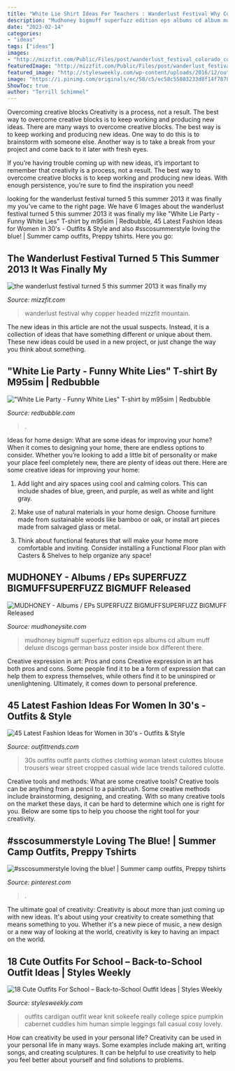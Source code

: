 ```yaml
---
title: "White Lie Shirt Ideas For Teachers : Wanderlust Festival Why Copper Headed Mizzfit Mountain"
description: "Mudhoney bigmuff superfuzz edition eps albums cd album muff deluxe discogs german bass poster inside box different there"
date: "2023-02-14"
categories:
- "ideas"
tags: ["ideas"]
images:
- "http://mizzfit.com/Public/Files/post/wanderlust_festival_colorado_copper_mountain_review_event_for_women_yogis_mizzfit_fitness_fashion_866d74767a.jpg"
featuredImage: "http://mizzfit.com/Public/Files/post/wanderlust_festival_colorado_copper_mountain_review_event_for_women_yogis_mizzfit_fitness_fashion_866d74767a.jpg"
featured_image: "http://stylesweekly.com/wp-content/uploads/2016/12/outfits-for-school-3.jpg"
image: "https://i.pinimg.com/originals/ec/58/c5/ec58c55803233d8f14f7878eb5002d5f.jpg"
ShowToc: true
author: "Terrill Schimmel"
---
```



Overcoming creative blocks
Creativity is a process, not a result. The best way to overcome creative blocks is to keep working and producing new ideas.
There are many ways to overcome creative blocks. The best way is to keep working and producing new ideas. One way to do this is to brainstorm with someone else. Another way is to take a break from your project and come back to it later with fresh eyes.

If you’re having trouble coming up with new ideas, it’s important to remember that creativity is a process, not a result. The best way to overcome creative blocks is to keep working and producing new ideas. With enough persistence, you’re sure to find the inspiration you need!

	

		
looking for the wanderlust festival turned 5 this summer 2013 it was finally my you've came to the right page. We have 6 Images about the wanderlust festival turned 5 this summer 2013 it was finally my like &quot;White Lie Party - Funny White Lies&quot; T-shirt by m95sim | Redbubble, 45 Latest Fashion Ideas for Women in 30&#039;s - Outfits &amp; Style and also #sscosummerstyle loving the blue! | Summer camp outfits, Preppy tshirts. Here you go:
		
    
## The Wanderlust Festival Turned 5 This Summer 2013 It Was Finally My

<img loading=lazy src="http://mizzfit.com/Public/Files/post/wanderlust_festival_colorado_copper_mountain_review_event_for_women_yogis_mizzfit_fitness_fashion_866d74767a.jpg" onerror="this.onerror=null;this.src='https://tse1.mm.bing.net/th?id=OIP.8lUpIr9fj2sLvxQZUF8ZtQHaEx&amp;pid=15.1';" alt="the wanderlust festival turned 5 this summer 2013 it was finally my">

_Source: mizzfit.com_

>wanderlust festival why copper headed mizzfit mountain. 

	

The new ideas in this article are not the usual suspects. Instead, it is a collection of ideas that have something different or unique about them. These new ideas could be used in a new project, or just change the way you think about something.

    
## &quot;White Lie Party - Funny White Lies&quot; T-shirt By M95sim | Redbubble

<img loading=lazy src="https://ih1.redbubble.net/image.1595220745.1169/ssrco,slim_fit_t_shirt,mens,fafafa:ca443f4786,front,square_product,600x600.jpg" onerror="this.onerror=null;this.src='https://tse1.mm.bing.net/th?id=OIP.azdtWbdbZl6J_MU9v2Lw2wHaHa&amp;pid=15.1';" alt="&quot;White Lie Party - Funny White Lies&quot; T-shirt by m95sim | Redbubble">

_Source: redbubble.com_

>. 

	

Ideas for home design: What are some ideas for improving your home?
When it comes to designing your home, there are endless options to consider. Whether you’re looking to add a little bit of personality or make your place feel completely new, there are plenty of ideas out there. Here are some creative ideas for improving your home: 
1. Add light and airy spaces using cool and calming colors. This can include shades of blue, green, and purple, as well as white and light gray.

2. Make use of natural materials in your home design. Choose furniture made from sustainable woods like bamboo or oak, or install art pieces made from salvaged glass or metal.

3. Think about functional features that will make your home more comfortable and inviting. Consider installing a Functional Floor plan with Casters & Shelves to help organize any space! 


    
## MUDHONEY - Albums / EPs SUPERFUZZ BIGMUFFSUPERFUZZ BIGMUFF Released

<img loading=lazy src="http://mudhoneysite.com/yahoo_site_admin/assets/images/MUffDiff.6073443_std.jpg" onerror="this.onerror=null;this.src='https://tse1.mm.bing.net/th?id=OIP.MW-8dezsW8G6ZeWMYcUxJAHaHW&amp;pid=15.1';" alt="MUDHONEY - Albums / EPs SUPERFUZZ BIGMUFFSUPERFUZZ BIGMUFF Released">

_Source: mudhoneysite.com_

>mudhoney bigmuff superfuzz edition eps albums cd album muff deluxe discogs german bass poster inside box different there. 

	

Creative expression in art: Pros and cons
Creative expression in art has both pros and cons. Some people find it to be a form of expression that can help them to express themselves, while others find it to be uninspired or unenlightening. Ultimately, it comes down to personal preference.

    
## 45 Latest Fashion Ideas For Women In 30&#039;s - Outfits &amp; Style

<img loading=lazy src="http://www.outfittrends.com/wp-content/uploads/2015/08/Fashion-Ideas-for-Women-in-30s.jpg" onerror="this.onerror=null;this.src='https://tse2.mm.bing.net/th?id=OIP.vQnZBj509cVKStB0GLd38gAAAA&amp;pid=15.1';" alt="45 Latest Fashion Ideas for Women in 30&#039;s - Outfits &amp; Style">

_Source: outfittrends.com_

>30s outfits outfit pants clothes clothing woman latest culottes blouse trousers wear street cropped casual wide lace trends tailored culotte. 

	

Creative tools and methods: What are some creative tools?
Creative tools can be anything from a pencil to a paintbrush. Some creative methods include brainstorming, designing, and creating. With so many creative tools on the market these days, it can be hard to determine which one is right for you. Below are some tips to help you choose the right tool for your creativity.

    
## #sscosummerstyle Loving The Blue! | Summer Camp Outfits, Preppy Tshirts

<img loading=lazy src="https://i.pinimg.com/originals/ec/58/c5/ec58c55803233d8f14f7878eb5002d5f.jpg" onerror="this.onerror=null;this.src='https://tse4.mm.bing.net/th?id=OIP.u6SuJXGInkSGZbFHYEqvCwHaPy&amp;pid=15.1';" alt="#sscosummerstyle loving the blue! | Summer camp outfits, Preppy tshirts">

_Source: pinterest.com_

>. 

	

The ultimate goal of creativity:
Creativity is about more than just coming up with new ideas. It's about using your creativity to create something that means something to you. Whether it's a new piece of music, a new design or a new way of looking at the world, creativity is key to having an impact on the world.

    
## 18 Cute Outfits For School – Back-to-School Outfit Ideas | Styles Weekly

<img loading=lazy src="http://stylesweekly.com/wp-content/uploads/2016/12/outfits-for-school-3.jpg" onerror="this.onerror=null;this.src='https://tse2.mm.bing.net/th?id=OIP.dpYzSG5idNPme2jxp1yQ5wHaLH&amp;pid=15.1';" alt="18 Cute Outfits For School – Back-to-School Outfit Ideas | Styles Weekly">

_Source: stylesweekly.com_

>outfits cardigan outfit wear knit sokeefe really college spice pumpkin cabernet cuddles him human simple leggings fall casual cosy lovely. 

	

How can creativity be used in your personal life?
Creativity can be used in your personal life in many ways. Some examples include making art, writing songs, and creating sculptures. It can be helpful to use creativity to help you feel better about yourself and find solutions to problems.

